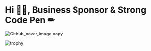 # Hi 🙋‍♂️, Business Sponsor & Strong Code Pen ✏

![Github_cover_image copy](https://github.com/carlsenior/carlsenior/assets/135102284/6e880691-82f0-48ae-9075-327e07178224)

![trophy](https://github-profile-trophy.vercel.app/?username=carlsenior&column=-1&theme=onedark&margin-w=10)


<!--
**carlsenior/carlsenior** is a ✨ _special_ ✨ repository because its `README.md` (this file) appears on your GitHub profile.

Here are some ideas to get you started:

- 🔭 I’m currently working on ...
- 🌱 I’m currently learning ...
- 👯 I’m looking to collaborate on ...
- 🤔 I’m looking for help with ...
- 💬 Ask me about ...
- 📫 How to reach me: ...
- 😄 Pronouns: ...
- ⚡ Fun fact: ...
-->
